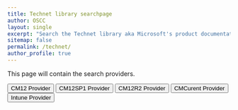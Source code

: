 ```yaml
---
title: Technet library searchpage
author: OSCC
layout: single
excerpt: "Search the Technet library aka Microsoft's product documentation."
sitemap: false
permalink: /technet/
author_profile: true
---
```

This page will contain the search providers.
<p>
<!-- TYPE="button" VALUE="CM07 Provider" onClick='window.external.AddSearchProvider("http://www.oscc.be/media/cm07doclibrary.xml");'-->
<INPUT TYPE="button" VALUE="CM12 Provider" onClick='window.external.AddSearchProvider("http://kimoppalfens.github.io/media/cm12doclibrary.xml");'>
<INPUT TYPE="button" VALUE="CM12SP1 Provider" onClick='window.external.AddSearchProvider("http://kimoppalfens.github.io/media/cm12sp1doclibrary.xml");'>
<INPUT TYPE="button" VALUE="CM12R2 Provider" onClick='window.external.AddSearchProvider("http://kimoppalfens.github.io/media/cm12r2doclibrary.xml");'>
<INPUT TYPE="button" VALUE="CMCurent Provider" onClick='window.external.AddSearchProvider("http://www.oscc.be/media/cmCurrentBranch.xml");'>
<INPUT TYPE="button" VALUE="Intune Provider" onClick='window.external.AddSearchProvider("http://www.oscc.be/media/intune.xml");'>
</p>



